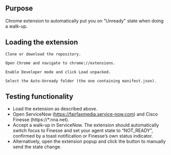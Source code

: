 ## Purpose

Chrome extension to automatically put you on "Unready" state when doing a walk-up.
    
## Loading the extension

    Clone or download the repository.

    Open Chrome and navigate to chrome://extensions.

    Enable Developer mode and click Load unpacked.

    Select the Auto-Unready folder (the one containing manifest.json).
    
## Testing functionality

* Load the extension as described above.
* Open ServiceNow (https://fairfaxmedia.service-now.com) and Cisco Finesse (https://*.nna.net).
* Accept a walk-up in ServiceNow. The extension should automatically switch focus to Finesse and set your agent state to “NOT_READY”, confirmed by a toast notification or Finesse’s own status indicator.
* Alternatively, open the extension popup and click the button to manually send the state change.
